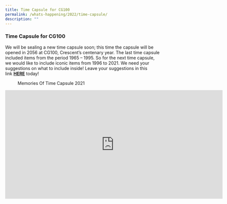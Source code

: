 ```yaml
---
title: Time Capsule for CG100
permalink: /whats-happening/2022/time-capsule/
description: ""
---
```

### **Time Capsule for CG100**
We will be sealing a new time capsule soon; this time the capsule will be opened in 2056 at CG100, Crescent’s centenary year. The last time capsule included items from the period 1965 – 1995. So for the next time capsule, we would like to include iconic items from 1996 to 2021. We need your suggestions on what to include inside! Leave your suggestions in this link [**HERE**](https://form.gov.sg/#!/612309f92eb97f0012e3923d) today!

<figure>
<figcaption> Memories Of Time Capsule 2021
 </figcaption>
</figure>	

<iframe width="700" height="350" src="https://www.youtube.com/embed/SwGmhDBGHVQ" title="Memories of Time Capsule 2021" frameborder="0" allow="accelerometer; autoplay; clipboard-write; encrypted-media; gyroscope; picture-in-picture" allowfullscreen></iframe>
